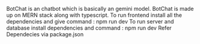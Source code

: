 BotChat is an chatbot which is basically an gemini model.
BotChat is made up on MERN stack along with typescript.
To run frontend install all the dependencies and give command : npm run dev
To run server and database install dependencies and command : npm run dev
Refer Dependecies via package.json
